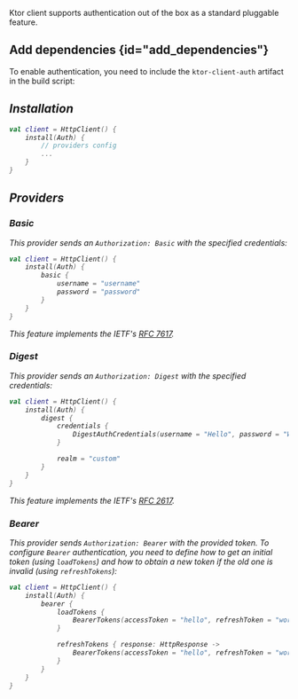 [//]: # (title: Auth)

<include src="lib.md" include-id="outdated_warning"/>

Ktor client supports authentication out of the box as a standard pluggable feature.

## Add dependencies {id="add_dependencies"}

To enable authentication, you need to include the `ktor-client-auth` artifact in the build script:

<var name="artifact_name" value="ktor-client-auth"/>
<include src="lib.md" include-id="add_ktor_artifact"/>

## Installation

``` kotlin
val client = HttpClient() {
    install(Auth) {
        // providers config
        ...
    }
}
```

## Providers

### Basic

This provider sends an `Authorization: Basic` with the specified credentials:

```kotlin
val client = HttpClient() {
    install(Auth) {
        basic {
            username = "username"
            password = "password"
        }
    }
}
```

This feature implements the IETF's [RFC 7617](https://tools.ietf.org/html/rfc7617).

### Digest

This provider sends an `Authorization: Digest` with the specified credentials:

```kotlin
val client = HttpClient() {
    install(Auth) {
        digest {
            credentials {
                DigestAuthCredentials(username = "Hello", password = "World!")
            }

            realm = "custom"
        }
    }
}
```

This feature implements the IETF's [RFC 2617](https://tools.ietf.org/html/rfc2617).

### Bearer

This provider sends `Authorization: Bearer` with the provided token. To configure `Bearer` authentication, you need to
define how to get an initial token (using `loadTokens`) and how to obtain a new token if the old one is invalid (using `refreshTokens`):

```kotlin
val client = HttpClient() {
    install(Auth) {
        bearer {
            loadTokens {
                BearerTokens(accessToken = "hello", refreshToken = "world")
            }

            refreshTokens { response: HttpResponse ->
                BearerTokens(accessToken = "hello", refreshToken = "world")
            }
        }
    }
}
```
